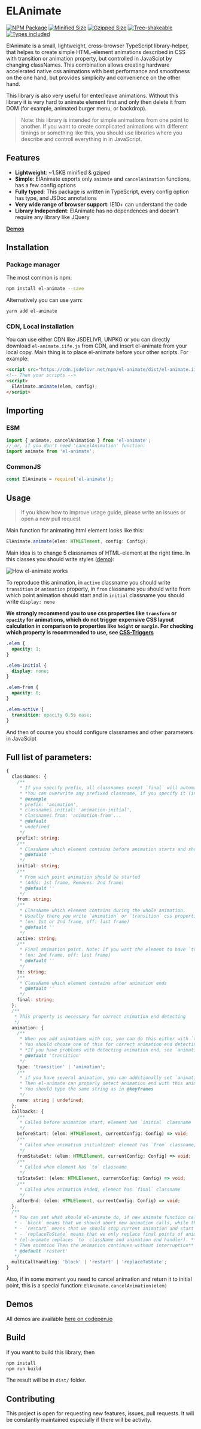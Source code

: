 # ELAnimate

[![NPM Package](https://img.shields.io/npm/v/el-animate.svg)](https://www.npmjs.org/package/el-animate)
[![Minified Size](https://img.shields.io/bundlephobia/min/el-animate.svg?label=minified)](https://bundlephobia.com/result?p=el-animate)
[![Gzipped Size](https://img.shields.io/bundlephobia/minzip/el-animate.svg?label=gzipped)](https://bundlephobia.com/result?p=el-animate)
[![Tree-shakeable](https://badgen.net/bundlephobia/tree-shaking/el-animate)](https://bundlephobia.com/result?p=el-animate)
[![Types included](https://badgen.net/npm/types/el-animate)](https://npmjs.org/package/el-animate)

ElAnimate is a small, lightweight, cross-browser TypeScript library-helper, that helpes to create simple HTML-element animations described in CSS with transition or animation property, but controlled in JavaScipt by changing classNames. This combination allows creating hardware accelerated native css animations with best performance and smoothness on the one hand, but provides simplicity and convenience on the other hand.

This library is also very useful for enter/leave animations. Without this library it is very hard to animate element first and only then delete it from DOM (for example, animated burger menu, or backdrop).

> Note: this library is intended for simple animations from one point to another. If you want to create complicated animations with different timings or something like this, you should use libraries where you describe and controll everything in in JavaScript.

## Features

- **Lightweight**: ~1.5KB minified & gziped
- **Simple**: ElAnimate exports only `animate` and `cancelAnimation` functions, has a few config options
- **Fully typed**: This package is written in TypeScript, every config option has type, and JSDoc annotations
- **Very wide range of browser support**: IE10+ can understand the code
- **Library Independent**: ElAnimate has no dependences and doesn't require any library like JQuery

**[Demos](https://codepen.io/collection/warqKo?grid_type=list)**

## Installation

### Package manager

The most common is npm:

```bash
npm install el-animate --save
```

Alternatively you can use yarn:

```bash
yarn add el-animate
```

### CDN, Local installation

You can use either CDN like JSDELIVR, UNPKG or you can directly download `el-animate.iife.js` from CDN, and insert el-animate from your local copy. Main thing is to place el-animate before your other scripts. For example:

```html
<script src="https://cdn.jsdelivr.net/npm/el-animate/dist/el-animate.iife.js"></script>
<!-- Then your scripts -->
<script>
  ElAnimate.animate(elem, config);
</script>
```

## Importing

### ESM

```javascript
import { animate, cancelAnimation } from 'el-animate';
// or, if you don't need 'cancelAnimation' function:
import animate from 'el-animate';
```

### CommonJS

```javascript
const ElAnimate = require('el-animate');
```

## Usage

> If you khow how to improve usage guide, please write an issues or open a new pull request

Main function for animating html element looks like this:

```typescript
ElAnimate.animate(elem: HTMLElement, config: Config);
```

Main idea is to change 5 classnames of HTML-element at the right time. In this classes you should write styles ([demo](https://codepen.io/putnik-projects/pen/LYdxdJw)):

![How el-animate works](https://i.ibb.co/Zdq08xH/el-animate.png)

To reproduce this animation, in `active` classname you should write `transition` or `animation` property, in `from` classname you should write from which point animation should start and in `initial` classname you should write `display: none`

**We strongly recommend you to use css properties like `transform` or `opacity` for animations, which do not trigger expensive CSS layout calculation in comparison to properties like `height` or `margin`. For checking which property is recommended to use, see [CSS-Triggers](https://csstriggers.com/)**

```css
.elem {
  opacity: 1;
}

.elem-initial {
  display: none;
}

.elem-from {
  opacity: 0;
}

.elem-active {
  transition: opacity 0.5s ease;
}
```

And then of course you should configure classnames and other parameters in JavaScipt

## Full list of parameters:

```typescript
{
  classNames: {
    /**
     * If you specify prefix, all classnames except `final` will automatically be generated with this prefix.
     * *You can overwrite any prefixed classname, if you specify it (including that case, when you specify empty classname).*
     * @example
     * prefix: 'animation',
     * classnames.initial: 'animation-initial',
     * classnames.from: 'animation-from'...
     * @default
     * undefined
     */
    prefix?: string;
    /**
     * ClassName which element contains before animation starts and should be deleted when animation starts
     * @default ''
     */
    initial: string;
    /**
     * From wich point animation should be started
     * (Adds: 1st frame, Removes: 2nd frame)
     * @default ''
     */
    from: string;
    /**
     * ClassName which element contains during the whole animation.
     * Usually there you write `animation` or `transition` css properties.
     * (on: 1st or 2nd frame, off: last frame)
     * @default ''
     */
    active: string;
    /**
     * Final animation point. Note: If you want the element to have `to` state after animation end, then set `final` classname the same as `to`
     * (on: 2nd frame, off: last frame)
     * @default ''
     */
    to: string;
    /**
     * ClassName which element contains after animation ends
     * @default ''
     */
    final: string;
  };
  /**
   * This property is necessary for correct animation end detecting
   */
  animation: {
    /**
     * When you add animations with css, you can do this either with `transition` or with `animation` property
     * You should choose one of this for correct animation end detecting.
     * *If you have problems with detecting animation end, see `animation.end`*
     * @default 'transition'
     */
    type: 'transition' | 'animation';
    /**
     * if you have several animation, you can additionally set `animation.name` field in config
     * Then el-animate can properly detect animation end with this animation name.
     * You should type the same string as in @keyframes
     */
    name: string | undefined;
  };
  callbacks: {
    /**
     * Called before animation start, element has `initial` classname
     */
    beforeStart: (elem: HTMLElement, currentConfig: Config) => void;
    /**
     * Called when animation initialized: element has `from` classname, animation end handling added
     */
    fromStateSet: (elem: HTMLElement, currentConfig: Config) => void;
    /**
     * Called when element has `to` classname
     */
    toStateSet: (elem: HTMLElement, currentConfig: Config) => void;
    /**
     * Called when animation ended, element has `final` classname
     */
    afterEnd: (elem: HTMLElement, currentConfig: Config) => void;
  };
  /**
   * You can set what should el-animate do, if new animate function called, but the element is currently animating
   * - `block` means that we should abort new animation calls, while the element is animation
   * - `restart` means that we should stop current animation and start the new one
   * - `replaceToState` means that we only replace final points of animation
   * (el-animate replaces `to` className and animation end handler). **Useful if `animation.type` is `transition`.
   * Then animtion Then the animation continues without interruption**
   * @default 'restart'
   */
  multiCallHandling: 'block' | 'restart' | 'replaceToState';
}
```

Also, if in some moment you need to cancel animation and return it to initial point, this is a special function: `ElAnimate.cancelAnimation(elem)`

## Demos

All demos are available [here on codepen.io](https://codepen.io/collection/warqKo?grid_type=list)

## Build

If you want to build this library, then

```bash
npm install
npm run build
```

The result will be in `dist/` folder.

## Contributing

This project is open for requesting new features, issues, pull requests. It will be constantly maintained especially if there will be activity.
